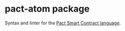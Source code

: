 # pact-atom package

Syntax and linter for the [Pact Smart Contract language](http://kadena.io/pact).
